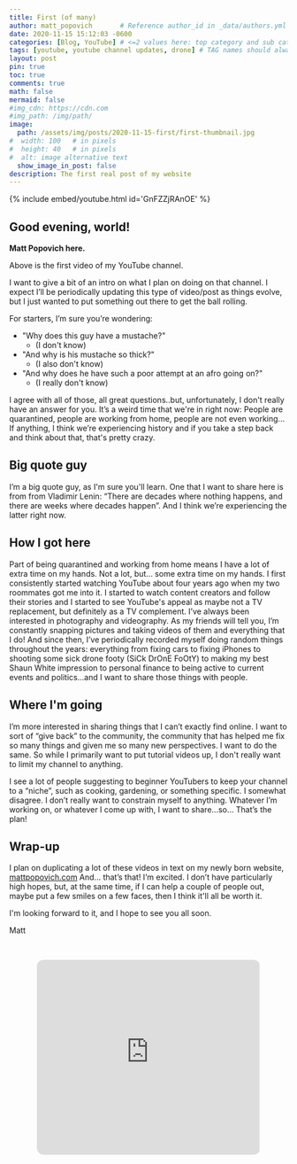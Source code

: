 ```yaml
---
title: First (of many)
author: matt_popovich       # Reference author_id in _data/authors.yml
date: 2020-11-15 15:12:03 -0600
categories: [Blog, YouTube] # <=2 values here: top category and sub category
tags: [youtube, youtube channel updates, drone] # TAG names should always be lowercase
layout: post
pin: true
toc: true
comments: true
math: false
mermaid: false
#img_cdn: https://cdn.com
#img_path: /img/path/
image:
  path: /assets/img/posts/2020-11-15-first/first-thumbnail.jpg
#  width: 100   # in pixels
#  height: 40   # in pixels
#  alt: image alternative text
  show_image_in_post: false
description: The first real post of my website
---
```


{% include embed/youtube.html id='GnFZZjRAnOE' %}

## Good evening, world!

**Matt Popovich here.**

Above is the first video of my YouTube channel.

I want to give a bit of an intro on what I plan on doing on that channel. I expect I’ll be periodically updating this type of video/post as things evolve, but I just wanted to put something out there to get the ball rolling.

For starters, I’m sure you’re wondering:
- "Why does this guy have a mustache?"
  - (I don't know)
- "And why is his mustache so thick?"
  - (I also don't know)
- "And why does he have such a poor attempt at an afro going on?"
  - (I really don't know)

I agree with all of those, all great questions..but, unfortunately, I don't really have an answer for you. It’s a weird time that we're in right now: People are quarantined, people are working from home, people are not even working... If anything, I think we’re experiencing history and if you take a step back and think about that, that's pretty crazy.

## Big quote guy

I’m a big quote guy, as I'm sure you'll learn. One that I want to share here is from from Vladimir Lenin:
“There are decades where nothing happens, and there are weeks where decades happen”. And I think we’re experiencing the latter right now.

## How I got here

Part of being quarantined and working from home means I have a lot of extra time on my hands. Not a lot, but... some extra time on my hands. I first consistently started watching YouTube about four years ago when my two roommates got me into it. I started to watch content creators and follow their stories and I started to see YouTube's appeal as maybe not a TV replacement, but definitely as a TV complement. I’ve always been interested in photography and videography. As my friends will tell you, I’m constantly snapping pictures and taking videos of them and everything that I do! And since then, I’ve periodically recorded myself doing random things throughout the years: everything from fixing cars to fixing iPhones to shooting some sick drone footy (SiCk DrOnE FoOtY) to making my best Shaun White impression to personal finance to being active to current events and politics...and I want to share those things with people.

## Where I'm going

I’m more interested in sharing things that I can’t exactly find online. I want to sort of “give back” to the community, the community that has helped me fix so many things and given me so many new perspectives. I want to do the same.
So while I primarily want to put tutorial videos up, I don't really want to limit my channel to anything.

I see a lot of people suggesting to beginner YouTubers to keep your channel to a “niche”, such as cooking, gardening, or something specific. I somewhat disagree. I don’t really want to constrain myself to anything. Whatever I’m working on, or whatever I come up with, I want to share...so... That’s the plan!

## Wrap-up

I plan on duplicating a lot of these videos in text on my newly born website, [mattpopovich.com](https://mattpopovich.com/)
And... that’s that!
I’m excited. I don’t have particularly high hopes, but, at the same time, if I can help a couple of people out, maybe put a few smiles on a few faces, then I think it'll all be worth it.

I'm looking forward to it, and I hope to see you all soon.

Matt

&nbsp;

<div style="text-align:center">
<iframe style="border-radius:12px"
src="https://open.spotify.com/embed/track/3A7rbZ9N3CFzSrphOazU2y?utm_source=generator"
width="80%" height="352" frameBorder="0" allowfullscreen=""
allow="autoplay; clipboard-write; encrypted-media; fullscreen; picture-in-picture"
loading="lazy">
</iframe>
</div>
